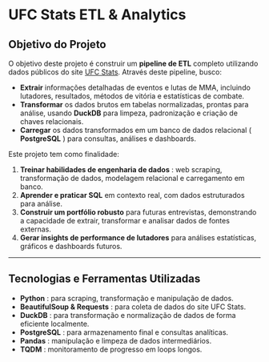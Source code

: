 # UFC Stats ETL & Analytics

## Objetivo do Projeto

O objetivo deste projeto é construir um **pipeline de ETL** completo utilizando dados públicos do site [UFC Stats](http://ufcstats.com). Através deste pipeline, busco:

- **Extrair** informações detalhadas de eventos e lutas de MMA, incluindo lutadores, resultados, métodos de vitória e estatísticas de combate.
- **Transformar** os dados brutos em tabelas normalizadas, prontas para análise, usando **DuckDB** para limpeza, padronização e criação de chaves relacionais.
- **Carregar** os dados transformados em um banco de dados relacional ( **PostgreSQL** ) para consultas, análises e dashboards.

Este projeto tem como finalidade:

1. **Treinar habilidades de engenharia de dados** : web scraping, transformação de dados, modelagem relacional e carregamento em banco.
2. **Aprender e praticar SQL** em contexto real, com dados estruturados para análise.
3. **Construir um portfólio robusto** para futuras entrevistas, demonstrando a capacidade de extrair, transformar e analisar dados de fontes externas.
4. **Gerar insights de performance de lutadores** para análises estatísticas, gráficos e dashboards futuros.

---

## Tecnologias e Ferramentas Utilizadas

- **Python** : para scraping, transformação e manipulação de dados.
- **BeautifulSoup & Requests** : para coleta de dados do site UFC Stats.
- **DuckDB** : para transformação e normalização de dados de forma eficiente localmente.
- **PostgreSQL** : para armazenamento final e consultas analíticas.
- **Pandas** : manipulação e limpeza de dados intermediários.
- **TQDM** : monitoramento de progresso em loops longos.

